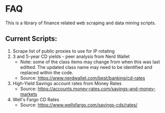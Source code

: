# FAQ

This is a library of finance related web scraping and data mining scripts. 

## Current Scripts: 
1. Scrape list of public proxies to use for IP rotating  
2. 3 and 5-year CD yields - peer analysis from Nerd Wallet
	* Note: some of the class items may change from when this was last editted. The updated class name may need to be identified and replaced within the code. 
	* Source: https://www.nerdwallet.com/best/banking/cd-rates
3. High-Yield Savings account rates from  Money Rates 
	* Source: https://accounts.money-rates.com/savings-and-money-markets
4. Well's Fargo CD Rates 
	* Source: https://www.wellsfargo.com/savings-cds/rates/
